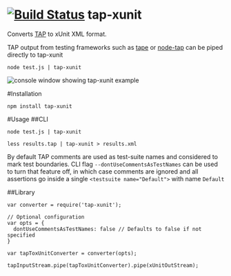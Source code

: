 [![Build Status](https://travis-ci.org/aghassemi/tap-xunit.png)](https://travis-ci.org/aghassemi/tap-xunit)
tap-xunit
=========

Converts [TAP](http://testanything.org/) to xUnit XML format.

TAP output from testing frameworks such as [tape](https://github.com/substack/tape) or [node-tap](https://github.com/isaacs/node-tap) can be piped directly to tap-xunit

```
node test.js | tap-xunit
```

![console window showing tap-xunit example](https://cloud.githubusercontent.com/assets/2099009/5288038/60d5a2da-7ae6-11e4-8d5a-5de497b4b597.jpg)

#Installation

```
npm install tap-xunit
```

#Usage
##CLI
```
node test.js | tap-xunit

less results.tap | tap-xunit > results.xml
```

By default TAP comments are used as test-suite names and considered to mark test boundaries. CLI flag ```--dontUseCommentsAsTestNames``` can be used to turn that feature off, in which case comments are ignored and
all assertions go inside a single ```<testsuite name="Default">``` with name ```Default```

##Library
```
var converter = require('tap-xunit');

// Optional configuration
var opts = {
  dontUseCommentsAsTestNames: false // Defaults to false if not specified
}

var tapToxUnitConverter = converter(opts);

tapInputStream.pipe(tapToxUnitConverter).pipe(xUnitOutStream);
```
